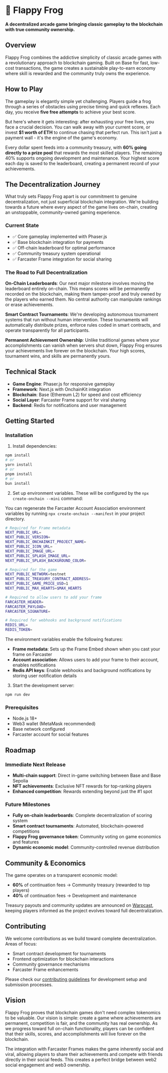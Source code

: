 # 🐸 Flappy Frog 

**A decentralized arcade game bringing classic gameplay to the blockchain with true community ownership.**

## Overview

Flappy Frog combines the addictive simplicity of classic arcade games with a revolutionary approach to blockchain gaming. Built on Base for fast, low-cost transactions, the game creates a sustainable play-to-earn economy where skill is rewarded and the community truly owns the experience.

## How to Play

The gameplay is elegantly simple yet challenging. Players guide a frog through a series of obstacles using precise timing and quick reflexes. Each day, you receive **five free attempts** to achieve your best score. 

But here's where it gets interesting: after exhausting your free lives, you face a crucial decision. You can walk away with your current score, or invest **$1 worth of ETH** to continue chasing that perfect run. This isn't just a payment wall - it's the engine of the game's economy.

Every dollar spent feeds into a community treasury, with **60% going directly to a prize pool** that rewards the most skilled players. The remaining 40% supports ongoing development and maintenance. Your highest score each day is saved to the leaderboard, creating a permanent record of your achievements.

## The Decentralization Journey

What truly sets Flappy Frog apart is our commitment to genuine decentralization, not just superficial blockchain integration. We're building towards a future where every aspect of the game lives on-chain, creating an unstoppable, community-owned gaming experience.

### Current State

- ✅ Core gameplay implemented with Phaser.js
- ✅ Base blockchain integration for payments
- ✅ Off-chain leaderboard for optimal performance
- ✅ Community treasury system operational
- ✅ Farcaster Frame integration for social sharing

### The Road to Full Decentralization

**On-Chain Leaderboards**: Our next major milestone involves moving the leaderboard entirely on-chain. This means scores will be permanently recorded on the blockchain, making them tamper-proof and truly owned by the players who earned them. No central authority can manipulate rankings or erase achievements.

**Smart Contract Tournaments**: We're developing autonomous tournament systems that run without human intervention. These tournaments will automatically distribute prizes, enforce rules coded in smart contracts, and operate transparently for all participants.

**Permanent Achievement Ownership**: Unlike traditional games where your accomplishments can vanish when servers shut down, Flappy Frog ensures your achievements live forever on the blockchain. Your high scores, tournament wins, and skills are permanently yours.

## Technical Stack

- **Game Engine**: Phaser.js for responsive gameplay
- **Framework**: Next.js with OnchainKit integration
- **Blockchain**: Base (Ethereum L2) for speed and cost efficiency  
- **Social Layer**: Farcaster Frame support for viral sharing
- **Backend**: Redis for notifications and user management

## Getting Started

### Installation

1. Install dependencies:

```bash
npm install
# or
yarn install
# or
pnpm install
# or
bun install
```

2. Set up environment variables. These will be configured by the `npx create-onchain --mini` command:

You can regenerate the Farcaster Account Association environment variables by running `npx create-onchain --manifest` in your project directory.

```bash
# Required for Frame metadata
NEXT_PUBLIC_URL=
NEXT_PUBLIC_VERSION=
NEXT_PUBLIC_ONCHAINKIT_PROJECT_NAME=
NEXT_PUBLIC_ICON_URL=
NEXT_PUBLIC_IMAGE_URL=
NEXT_PUBLIC_SPLASH_IMAGE_URL=
NEXT_PUBLIC_SPLASH_BACKGROUND_COLOR=

# Required for the game
NEXT_PUBLIC_NETWORK=testnet
NEXT_PUBLIC_TREASURY_CONTRACT_ADDRESS=
NEXT_PUBLIC_GAME_PRICE_USD=1
NEXT_PUBLIC_MAX_HEARTS=$MAX_HEARTS

# Required to allow users to add your frame
FARCASTER_HEADER=
FARCASTER_PAYLOAD=
FARCASTER_SIGNATURE=

# Required for webhooks and background notifications
REDIS_URL=
REDIS_TOKEN=
```

The environment variables enable the following features:
- **Frame metadata**: Sets up the Frame Embed shown when you cast your frame on Farcaster
- **Account association**: Allows users to add your frame to their account, enables notifications
- **Redis API keys**: Enable webhooks and background notifications by storing user notification details

3. Start the development server:

```bash
npm run dev
```

### Prerequisites
- Node.js 18+ 
- Web3 wallet (MetaMask recommended)
- Base network configured
- Farcaster account for social features

## Roadmap

### Immediate Next Release
- **Multi-chain support**: Direct in-game switching between Base and Base Sepolia
- **NFT achievements**: Exclusive NFT rewards for top-ranking players
- **Enhanced competition**: Rewards extending beyond just the #1 spot

### Future Milestones
- **Fully on-chain leaderboards**: Complete decentralization of scoring system
- **Smart contract tournaments**: Automated, blockchain-powered competitions
- **Flappy Frog governance token**: Community voting on game economics and features
- **Dynamic economic model**: Community-controlled revenue distribution

## Community & Economics

The game operates on a transparent economic model:
- **60%** of continuation fees → Community treasury (rewarded to top players)
- **40%** of continuation fees → Development and maintenance

Treasury payouts and community updates are announced on [Warpcast](https://warpcast.com), keeping players informed as the project evolves toward full decentralization.

## Contributing

We welcome contributions as we build toward complete decentralization. Areas of focus:
- Smart contract development for tournaments
- Frontend optimization for blockchain interactions
- Community governance mechanisms
- Farcaster Frame enhancements

Please check our [contributing guidelines](CONTRIBUTING.md) for development setup and submission processes.

## Vision

Flappy Frog proves that blockchain games don't need complex tokenomics to be valuable. Our vision is simple: create a game where achievements are permanent, competition is fair, and the community has real ownership. As we progress toward full on-chain functionality, players can be confident that their skills, scores, and accomplishments will live forever on the blockchain.

The integration with Farcaster Frames makes the game inherently social and viral, allowing players to share their achievements and compete with friends directly in their social feeds. This creates a perfect bridge between web2 social engagement and web3 ownership.
